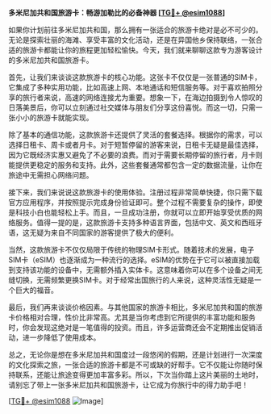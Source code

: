 **多米尼加共和国旅游卡：畅游加勒比的必备神器 [[TG💪+ @esim1088](https://t.me/s/esim1088)]**

如果你计划前往多米尼加共和国，那么拥有一张适合的旅游卡绝对是必不可少的。无论是探索壮丽的海滩、享受丰富的文化活动，还是在异国他乡保持联络，一张合适的旅游卡都能让你的旅程更加轻松愉快。今天，我们就来聊聊这款专为游客设计的多米尼加共和国旅游卡。

首先，让我们来谈谈这款旅游卡的核心功能。这张卡不仅仅是一张普通的SIM卡，它集成了多种实用功能，比如高速上网、本地通话和短信服务等。对于喜欢拍照分享的旅行者来说，高速的网络连接尤为重要。想象一下，在海边拍摄到令人惊叹的日落美景后，你可以立刻通过社交媒体与朋友们分享这份喜悦。而这一切，只需一张小小的旅游卡就能实现。

除了基本的通信功能，这款旅游卡还提供了灵活的套餐选择。根据你的需求，可以选择日租卡、周卡或者月卡。对于短暂停留的游客来说，日租卡无疑是最佳选择，因为它既经济实惠又避免了不必要的浪费。而对于需要长期停留的旅行者，月卡则能提供更稳定的服务和支持。此外，这些套餐通常都包含一定的数据流量，让你在旅途中无需担心网络问题。

接下来，我们来说说这款旅游卡的使用体验。注册过程非常简单快捷，你只需下载官方应用程序，并按照提示完成身份验证即可。整个过程不需要复杂的操作，即使是科技小白也能轻松上手。而且，一旦成功注册，你就可以立即开始享受优质的网络服务。值得一提的是，这款旅游卡支持多种语言界面，包括中文、英文和西班牙语，这无疑为来自不同国家的游客提供了极大的便利。

当然，这款旅游卡不仅仅局限于传统的物理SIM卡形式。随着技术的发展，电子SIM卡（eSIM）也逐渐成为一种流行的选择。eSIM的优势在于它可以被直接加载到支持该功能的设备中，无需额外插入实体卡。这意味着你可以在多个设备之间无缝切换，无需频繁更换SIM卡。对于经常出国旅行的人来说，这种灵活性无疑是一个巨大的福音。

最后，我们再来谈谈价格因素。与其他国家的旅游卡相比，多米尼加共和国的旅游卡价格相对合理，性价比非常高。尤其是当你考虑到它所提供的丰富功能和服务时，你会发现这绝对是一笔值得的投资。而且，许多运营商还会不定期推出促销活动，进一步降低了使用成本。

总之，无论你是想在多米尼加共和国度过一段悠闲的假期，还是计划进行一次深度的文化探索之旅，一张合适的旅游卡都是不可或缺的好帮手。它不仅能让你随时保持联系，还能让旅途变得更加丰富多彩。所以，下次当你踏上这片美丽的土地时，请别忘了带上一张多米尼加共和国旅游卡，让它成为你旅行中的得力助手吧！

[[TG💪+ @esim1088](https://t.me/s/esim1088) ![Image](https://i.postimg.cc/4NQfJmqS/Snipaste-2025-05-13-00-14-12.png)]